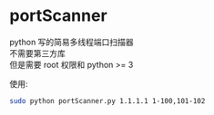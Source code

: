 # portScanner

python 写的简易多线程端口扫描器  
不需要第三方库  
但是需要 root 权限和 python >= 3  

使用:
```sh
sudo python portScanner.py 1.1.1.1 1-100,101-102
```
